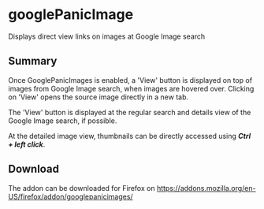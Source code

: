 # googlePanicImage
Displays direct view links on images at Google Image search

## Summary
Once GooglePanicImages is enabled, a 'View' button is displayed on top of images from Google Image search, when images are hovered over. Clicking on 'View' opens the source image directly in a new tab.

The 'View' button is displayed at the regular search and details view of the Google Image search, if possible.

At the detailed image view, thumbnails can be directly accessed using ***Ctrl + left click***.

## Download
The addon can be downloaded for Firefox on https://addons.mozilla.org/en-US/firefox/addon/googlepanicimages/
